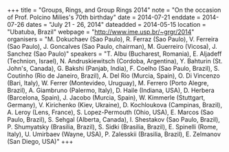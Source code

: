 +++
title = "Groups, Rings, and Group Rings 2014"
note = "On the occasion of Prof. Polcino Milies's 70th birthday"
date = 2014-07-21
enddate = 2014-07-26
dates = "July 21 - 26, 2014"
dateadded = 2014-05-15
location = "Ubatuba, Brazil"
webpage = "http://www.ime.usp.br/~grgr/2014"
organisers = "M. Dokuchaev (Sao Paulo), R. Ferraz (Sao Paulo), V. Ferreira (Sao Paulo), J. Goncalves (Sao Paulo, chairman), M. Guerreiro (Vicosa), J. Sanchez (Sao Paulo)"
speakers = "T. Albu (Bucharest, Romania), E. Aljadeff (Technion, Israel), N. Andruskiewitsch (Cordoba, Argentina), Y. Bahturin (St. John's, Canada), G. Bakshi (Panjab, India), F. Coelho (Sao Paulo, Brazil), S. Coutinho (Rio de Janeiro, Brazil), A. Del Rio (Murcia, Spain), O. Di Vincenzo (Bari, Italy), W. Ferrer (Montevideo, Uruguay), M. Ferrero (Porto Alegre, Brazil), A. Giambruno (Palermo, Italy), D. Haile (Indiana, USA), D. Herbera (Barcelona, Spain), J. Jacobo (Murcia, Spain), W. Kimmerle (Stuttgart, Germany), V. Kirichenko (Kiev, Ukraine), D. Kochloukova (Campinas, Brazil), A. Leroy (Lens, France), S. Lopez-Permouth (Ohio, USA), E. Marcos (Sao Paulo, Brazil), S. Sehgal (Alberta, Canada), I. Shestakov (Sao Paulo, Brazil), P. Shumyatsky (Brasilia, Brazil), S. Sidki (Brasilia, Brazil), E. Spinelli (Rome, Italy), U. Umirbaev (Wayne, USA), P. Zalesskii (Brasilia, Brazil), E. Zelmanov (San Diego, USA)"
+++

